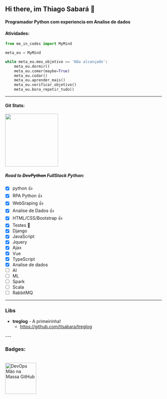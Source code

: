 ## Hi there, im Thiago Sabará 👋
#### Programador Python com experiencia em Analise de dados 
#### Atividades:
```python
from me_in_codes import MyMind

meta_eu = MyMind

while meta_eu.meu_objetivo == 'Não alcançado':
    meta_eu.dormir()
    meta_eu.comer(maybe=True)
    meta_eu.codar()
    meta_eu.aprender_mais()
    meta_eu.verificar_objetivo()
    meta_eu.bora_repetir_tudo()

```

---

#### Git Stats:
<div align="left">
  <a href="https://www.linkedin.com/in/tlsabara/">
  <img height="170em" src="https://github-readme-stats.vercel.app/api?username=tlsabara&show_icons=true&theme=slateorange&include_all_commits=true&count_private=true"/> 
  </a>
</div>

##### Road to ~~DevPython~~ FullStack Python: 
- [x] python :+1:
- [x] RPA Python :+1:
- [x] WebSraping :+1:
- [x] Analise de Dados :+1:
- [x] HTML/CSS/Bootstrap :+1:
- [x] Testes 🎯
- [x] Django
- [x] JavaScript
- [x] Jquery
- [x] Ajax
- [X] Vue
- [x] TypeScript
- [x] Analise de dados
- [ ] AI
- [ ] ML
- [ ] Spark
- [ ] Scala
- [ ] RabbitMQ

---

### Libs

<div>

  
* **treglog** - A primeirinha!
  * https://github.com/tlsabara/treglog
  
</div>
---

### Badges:

<div>
    <br>
    <a href="https://creds.arruda.io/events/devops_mao_na_massa_github/e3715232-c3c6-4c76-ad49-525bb048b92f">
        <img  height="100em" src="https://creds.arruda.io/events/devops_mao_na_massa_github/badge.png" alt="DevOps Mão na Massa GitHub" title="DevOps Mão na Massa GitHub" />
    </a>
</div>

